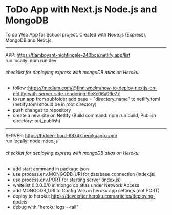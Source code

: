 # ToDo App with Next.js Node.js and MongoDB

To do Web App for School project. Created with Node.js (Express), MongoDB and Next.js.

<hr/>

APP: https://flamboyant-nightingale-240bca.netlify.app/list
<br />
run locally: npm run dev

###### checklist for deploying express with mongoDB atlas on Heroku:
- follow :https://medium.com/@finn.woelm/how-to-deploy-nextjs-on-netlify-with-server-side-rendering-9e8c06a06e77
- to run app from subfolder add base = "directory_name" to netlify.toml (netlify.toml should be in root directory)
- push changes to repository
- create a new site on Netlify (Build command: npm run build, Publish directory: out_publish)

<hr/>

SERVER: https://hidden-fjord-68747.herokuapp.com/
<br />
run locally: node index.js

###### checklist for deploying express with mongoDB atlas on Heroku:
- add start command in package.json
- use process.env.MONGODB_URI for database connection (index.js)
- use process.env.PORT for starting server (index.js)
- whitelist 0.0.0.0/0 in mongo db atlas under Network Access
- add MONGODB_URI to Config Vars in heroku app settings (not PORT)
- deploy to heroku: https://devcenter.heroku.com/articles/deploying-nodejs
- debug with "heroku logs --tail"
